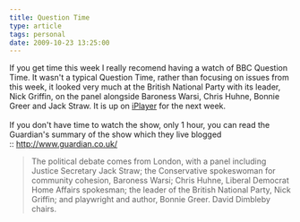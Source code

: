 ```yaml
---
title: Question Time
type: article
tags: personal
date: 2009-10-23 13:25:00
---
```


If you get time this week I really recomend having a watch of BBC Question Time. It wasn't a typical Question Time, rather than focusing on issues from this week, it looked very much at the British National Party with its leader, Nick Griffin, on the panel alongside&nbsp;Baroness Warsi, Chris Huhne,&nbsp;Bonnie Greer and Jack Straw. It is up on <a href="http://www.bbc.co.uk/iplayer/episode/b00nft24/Question_Time_22_10_2009/">iPlayer</a> for the next week.<br /><br />If you don't have time to watch the show, only 1 hour, you can read the Guardian's summary of the show which they live blogged ::&nbsp;<a href="http://www.guardian.co.uk/politics/blog/2009/oct/22/question-time-live-blog">http://www.guardian.co.uk/</a>

> The political debate comes from London, with a panel including Justice Secretary Jack Straw; the Conservative spokeswoman for community cohesion, Baroness Warsi; Chris Huhne, Liberal Democrat Home Affairs spokesman; the leader of the British National Party, Nick Griffin; and playwright and author, Bonnie Greer. David Dimbleby chairs.
